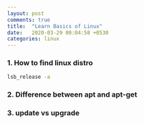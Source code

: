 ```yaml
---
layout: post
comments: true
title:  "Learn Basics of Linux"
date:   2020-03-29 00:04:58 +0530
categories: linux
---
```


### 1. How to find linux distro
```bash
lsb_release -a
```

### 2. Difference between apt and apt-get


### 3. update vs upgrade

